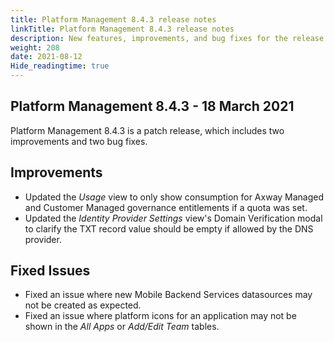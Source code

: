 ```yaml
---
title: Platform Management 8.4.3 release notes
linkTitle: Platform Management 8.4.3 release notes
description: New features, improvements, and bug fixes for the release.
weight: 208
date: 2021-08-12
Hide_readingtime: true
---
```


## Platform Management 8.4.3 - 18 March 2021

Platform Management 8.4.3 is a patch release, which includes two improvements and two bug fixes.

## Improvements

* Updated the _Usage_ view to only show consumption for Axway Managed and Customer Managed governance entitlements if a quota was set.
* Updated the _Identity Provider Settings_ view's Domain Verification modal to clarify the TXT record value should be empty if allowed by the DNS provider.

## Fixed Issues

* Fixed an issue where new Mobile Backend Services datasources may not be created as expected.
* Fixed an issue where platform icons for an application may not be shown in the _All Apps_ or _Add/Edit Team_ tables.
